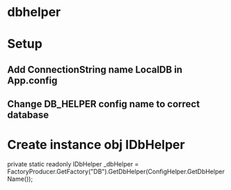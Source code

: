 # dbhelper
# Setup
## Add ConnectionString name LocalDB in App.config
## Change DB_HELPER config name to correct database

# Create instance obj IDbHelper
private static readonly IDbHelper _dbHelper = FactoryProducer.GetFactory("DB").GetDbHelper(ConfigHelper.GetDbHelperName());
